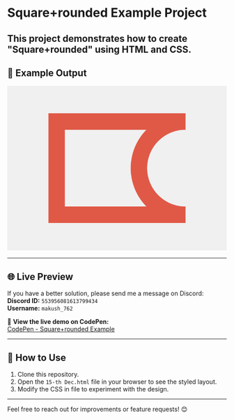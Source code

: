 # Square+rounded Example Project

This project demonstrates how to create "Square+rounded" using HTML and CSS.
---

## 📸 Example Output

![Example](/15-th%20Dec/target_Oslkvnz@2x.png)

---

## 🌐 Live Preview

If you have a better solution, please send me a message on Discord:  
**Discord ID:** `553956081613799434`  
**Username:** `makush_762`

🔗 **View the live demo on CodePen:**  
[CodePen - Square+rounded Example](https://codepen.io/Roman_762_/pen/OPLbrJw)

---

## 🚀 How to Use

1. Clone this repository.
2. Open the `15-th Dec.html` file in your browser to see the styled layout.
3. Modify the CSS in file to experiment with the design.

---

Feel free to reach out for improvements or feature requests! 😊
